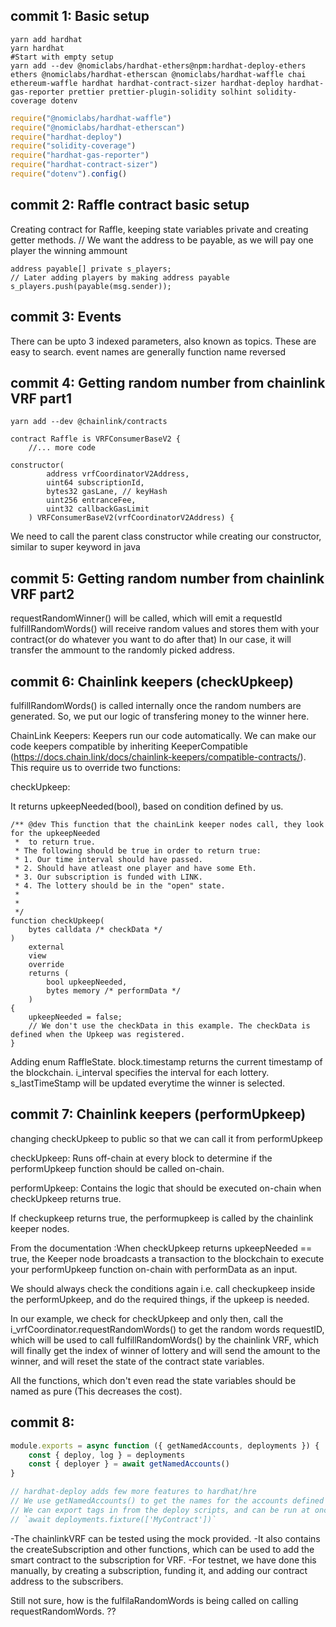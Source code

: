 ## commit 1: Basic setup

```shell
yarn add hardhat
yarn hardhat
#Start with empty setup
yarn add --dev @nomiclabs/hardhat-ethers@npm:hardhat-deploy-ethers ethers @nomiclabs/hardhat-etherscan @nomiclabs/hardhat-waffle chai ethereum-waffle hardhat hardhat-contract-sizer hardhat-deploy hardhat-gas-reporter prettier prettier-plugin-solidity solhint solidity-coverage dotenv
```

```javascript
require("@nomiclabs/hardhat-waffle")
require("@nomiclabs/hardhat-etherscan")
require("hardhat-deploy")
require("solidity-coverage")
require("hardhat-gas-reporter")
require("hardhat-contract-sizer")
require("dotenv").config()
```

## commit 2: Raffle contract basic setup

Creating contract for Raffle, keeping state variables private and creating getter methods.
// We want the address to be payable, as we will pay one player the winning ammount

```solidity
address payable[] private s_players;
// Later adding players by making address payable
s_players.push(payable(msg.sender));
```

## commit 3: Events

There can be upto 3 indexed parameters, also known as topics. These are easy to search.
event names are generally function name reversed

## commit 4: Getting random number from chainlink VRF part1

```shell
yarn add --dev @chainlink/contracts
```

```solidity
contract Raffle is VRFConsumerBaseV2 {
    //... more code

constructor(
        address vrfCoordinatorV2Address,
        uint64 subscriptionId,
        bytes32 gasLane, // keyHash
        uint256 entranceFee,
        uint32 callbackGasLimit
    ) VRFConsumerBaseV2(vrfCoordinatorV2Address) {
```

We need to call the parent class constructor while creating our constructor, similar to super keyword in java

## commit 5: Getting random number from chainlink VRF part2

requestRandomWinner() will be called, which will emit a requestId
fulfillRandomWords() will receive random values and stores them with your contract(or do whatever you want to do after that)
In our case, it will transfer the ammount to the randomly picked address.

## commit 6: Chainlink keepers (checkUpkeep)

fulfillRandomWords() is called internally once the random numbers are generated.
So, we put our logic of transfering money to the winner here.

ChainLink Keepers: Keepers run our code automatically.
We can make our code keepers compatible by inheriting KeeperCompatible
(https://docs.chain.link/docs/chainlink-keepers/compatible-contracts/).
This require us to override two functions:

checkUpkeep:

It returns upkeepNeeded(bool), based on condition defined by us.

```solidity
/** @dev This function that the chainLink keeper nodes call, they look for the upkeepNeeded
 *  to return true.
 * The following should be true in order to return true:
 * 1. Our time interval should have passed.
 * 2. Should have atleast one player and have some Eth.
 * 3. Our subscription is funded with LINK.
 * 4. The lottery should be in the "open" state.
 *
 *
 */
function checkUpkeep(
    bytes calldata /* checkData */
)
    external
    view
    override
    returns (
        bool upkeepNeeded,
        bytes memory /* performData */
    )
{
    upkeepNeeded = false;
    // We don't use the checkData in this example. The checkData is defined when the Upkeep was registered.
}

```

Adding enum RaffleState.
block.timestamp returns the current timestamp of the blockchain.
i_interval specifies the interval for each lottery.
s_lastTimeStamp will be updated everytime the winner is selected.

## commit 7: Chainlink keepers (performUpkeep)

changing checkUpkeep to public so that we can call it from performUpkeep

checkUpkeep: Runs off-chain at every block to determine if the performUpkeep function should be called on-chain.

performUpkeep: Contains the logic that should be executed on-chain when checkUpkeep returns true.

If checkupkeep returns true, the performupkeep is called by the chainlink keeper nodes.

From the documentation :When checkUpkeep returns upkeepNeeded == true, the Keeper node broadcasts a transaction to the blockchain to execute your performUpkeep function on-chain with performData as an input.

We should always check the conditions again i.e. call checkupkeep inside the performUpkeep, and do the required things, if the upkeep is needed.

In our example, we check for checkUpkeep and only then, call the i_vrfCoordinator.requestRandomWords() to get the random words requestID, which will be used to call fulfillRandomWords() by the chainlink VRF, which will finally get the index of winner of lottery and will send the amount to the winner, and will reset the state of the contract state variables.

All the functions, which don't even read the state variables should be named as pure (This decreases the cost).

## commit 8:

```javascript
module.exports = async function ({ getNamedAccounts, deployments }) {
    const { deploy, log } = deployments
    const { deployer } = await getNamedAccounts()
}

// hardhat-deploy adds few more features to hardhat/hre
// We use getNamedAccounts() to get the names for the accounts defined in hardhat-config.js
// We can export tags in from the deploy scripts, and can be run at once using
// `await deployments.fixture(['MyContract'])`
```

-The chainlinkVRF can be tested using the mock provided.
-It also contains the createSubscription and other functions, which can be used to add the smart contract to the subscription for VRF.
-For testnet, we have done this manually, by creating a subscription, funding it, and adding our contract address to the subscribers.

Still not sure, how is the fulfilaRandomWords is being called on calling requestRandomWords. ??
